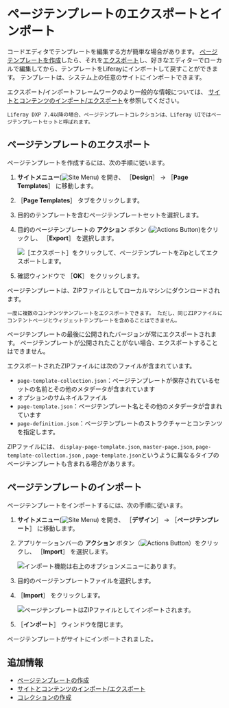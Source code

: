 # ページテンプレートのエクスポートとインポート

コードエディタでテンプレートを編集する方が簡単な場合があります。 [ページテンプレートを作成](./creating-a-page-template.md)したら、それを[エクスポート](../../building-sites/importing-exporting-pages-and-content.md)し、好きなエディターでローカルで編集してから、テンプレートをLiferayにインポートして戻すことができます。 テンプレートは、システム上の任意のサイトにインポートできます。

エクスポート/インポートフレームワークのより一般的な情報については、 [サイトとコンテンツのインポート/エクスポート](../../building-sites/importing-exporting-pages-and-content.md)を参照してください。

```{note}
Liferay DXP 7.4以降の場合、ページテンプレートコレクションは、Liferay UIではページテンプレートセットと呼ばれます。
```

## ページテンプレートのエクスポート

ページテンプレートを作成するには、次の手順に従います。

1. **サイトメニュー**(![Site Menu](../../../images/icon-product-menu.png)) を開き、 ［**Design**］ &rarr; ［**Page Templates**］ に移動します。

1. ［**Page Templates**］ タブをクリックします。

1. 目的のテンプレートを含むページテンプレートセットを選択します。

1. 目的のページテンプレートの **アクション** ボタン (![Actions Button](../../../images/icon-actions.png))をクリックし、 ［**Export**］ を選択します。

   ![［エクスポート］をクリックして、ページテンプレートをZipとしてエクスポートします。](./exporting-and-importing-page-templates/images/01.png)

1. 確認ウィンドウで ［**OK**］ をクリックします。

ページテンプレートは、ZIPファイルとしてローカルマシンにダウンロードされます。

```{tip}
一度に複数のコンテンツテンプレートをエクスポートできます。 ただし、同じZIPファイルにコンテントページとウィジェットテンプレートを含めることはできません。
```

ページテンプレートの最後に公開されたバージョンが常にエクスポートされます。 ページテンプレートが公開されたことがない場合、エクスポートすることはできません。

エクスポートされたZIPファイルには次のファイルが含まれています。

* `page-template-collection.json`：ページテンプレートが保存されているセットの名前とその他のメタデータが含まれています
* オプションのサムネイルファイル
* `page-template.json`：ページテンプレート名とその他のメタデータが含まれています
* `page-definition.json`：ページテンプレートのストラクチャーとコンテンツを指定します。

ZIPファイルには、 `display-page-template.json`, `master-page.json`, `page-template-collection.json` , `page-template.json`というように異なるタイプのページテンプレートも含まれる場合があります。

## ページテンプレートのインポート

ページテンプレートをインポートするには、次の手順に従います。

1. **サイトメニュー**(![Site Menu](../../../images/icon-product-menu.png)) を開き、 ［**デザイン**］ &rarr; ［**ページテンプレート**］ に移動します。

1. アプリケーションバーの **アクション** ボタン（![Actions Button](../../../images/icon-actions.png)）をクリックし、 ［**Import**］ を選択します。

   ![インポート機能は右上のオプションメニューにあります。](./exporting-and-importing-page-templates/images/02.png)

1. 目的のページテンプレートファイルを選択します。

1. ［**Import**］ をクリックします。

   ![ページテンプレートはZIPファイルとしてインポートされます。](./exporting-and-importing-page-templates/images/03.png)

1. ［**インポート**］ ウィンドウを閉じます。

ページテンプレートがサイトにインポートされました。

## 追加情報

* [ページテンプレートの作成](./creating-a-page-template.md)
* [サイトとコンテンツのインポート/エクスポート](../../building-sites/importing-exporting-pages-and-content.md)
* [コレクションの作成](../../../content-authoring-and-management/collections-and-collection-pages/creating-collections.md)
